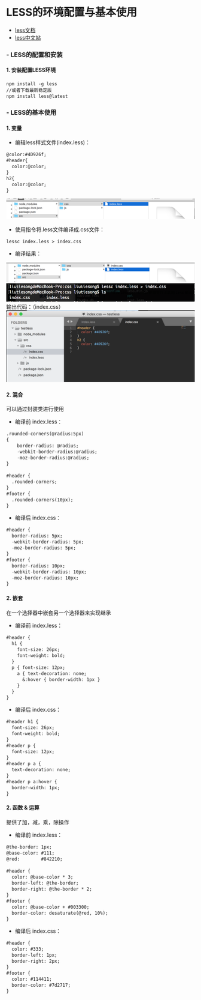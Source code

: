 # LESS的环境配置与基本使用
* [less文档](http://www.bootcss.com/p/lesscss/)
* [less中文站](http://lesscss.cn/)

### - LESS的配置和安装

#### 1. 安装配置LESS环境

```
npm install -g less
//或者下载最新稳定版
npm install less@latest
```

### - LESS的基本使用

#### 1. 变量

- 编辑less样式文件(index.less)：

```
@color:#4D926f;
#header{
  color:@color;
}
h2{
  color:@color;
}
```
![index.less](./1.png)

- 使用指令将.less文件编译成.css文件：

```
lessc index.less > index.css
```
- 编译结果：

![终端结果](./2.png)
![文件路径结果](./3.png)
输出代码：（index.css）
![index.css](./4.png)

#### 2. 混合

可以通过封装类进行使用
- 编译前 index.less：

```
.rounded-corners(@radius:5px)
{
	border-radius: @radius;
	-webkit-border-radius:@radius;
	-moz-border-radius:@radius;
}

#header {
  .rounded-corners;
}
#footer {
  .rounded-corners(10px);
}
```

- 编译后 index.css：

```
#header {
  border-radius: 5px;
  -webkit-border-radius: 5px;
  -moz-border-radius: 5px;
}
#footer {
  border-radius: 10px;
  -webkit-border-radius: 10px;
  -moz-border-radius: 10px;
}
```
#### 2. 嵌套
在一个选择器中嵌套另一个选择器来实现继承
- 编译前 index.less：

```
#header {
  h1 {
    font-size: 26px;
    font-weight: bold;
  }
  p { font-size: 12px;
    a { text-decoration: none;
      &:hover { border-width: 1px }
    }
  }
}
```
- 编译后 index.css：

```
#header h1 {
  font-size: 26px;
  font-weight: bold;
}
#header p {
  font-size: 12px;
}
#header p a {
  text-decoration: none;
}
#header p a:hover {
  border-width: 1px;
}
```

#### 2. 函数 & 运算
提供了加，减，乘，除操作
- 编译前 index.less：

```
@the-border: 1px;
@base-color: #111;
@red:        #842210;

#header {
  color: @base-color * 3;
  border-left: @the-border;
  border-right: @the-border * 2;
}
#footer { 
  color: @base-color + #003300;
  border-color: desaturate(@red, 10%);
}
```
- 编译后 index.css：

```
#header {
  color: #333;
  border-left: 1px;
  border-right: 2px;
}
#footer { 
  color: #114411;
  border-color: #7d2717;
}
```